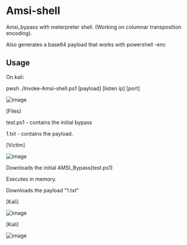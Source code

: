 # Amsi-shell
Amsi_bypass with meterpreter shell. (Working on columnar transposition encoding).

Also generates a base64 payload that works with powershell -enc


## Usage

On kali:

pwsh ./Invoke-Amsi-shell.ps1 [payload] [listen ip] [port] 



![image](https://github.com/wlfrag/Amsi-shell/assets/43529877/fb3da6d3-aa77-46ad-a052-e58a9f6731a9)



[Files]

test.ps1 - contains the initial bypass 

1.txt - contains the payload.


[Victim]

![image](https://github.com/wlfrag/Amsi-shell/assets/43529877/72ad64f4-66ab-43c4-a021-63191338dc6a)

Downloads the initial AMSI_Bypass(test.ps1)

Executes in memory.

Downloads the payload "1.txt"


[Kali]

![image](https://github.com/wlfrag/Amsi-shell/assets/43529877/64a8f8aa-1418-4f30-9c9e-0de1c43fe6c7)




[Kali]

![image](https://github.com/wlfrag/Amsi-shell/assets/43529877/71631d3d-9a01-49a3-ac80-2473bd8f0b9b)




